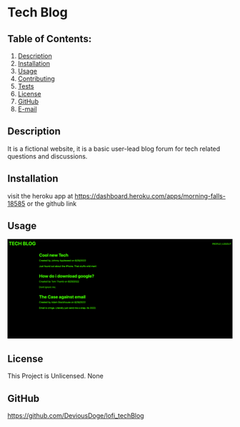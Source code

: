 # Tech Blog 
  ## Table of Contents:
  1. [Description](#description) 
  2. [Installation](#installation)
  3. [Usage](#usage)  
  4. [Contributing](#contribution)
  5. [Tests](#test)
  6. [License](#license)
  7. [GitHub](#github)
  8. [E-mail](#e-mail)
## Description
It is a fictional website, it is a basic user-lead blog forum for tech related questions and discussions.  
## Installation
visit the heroku app at https://dashboard.heroku.com/apps/morning-falls-18585 or the github link
## Usage
![website](techblog.png)
## License
This Project is Unlicensed. None
## GitHub
https://github.com/DeviousDoge/lofi_techBlog


